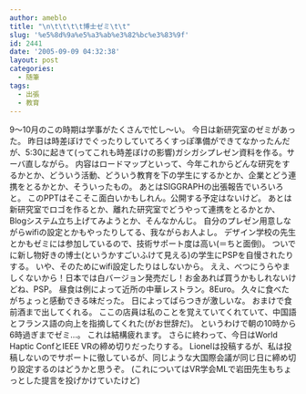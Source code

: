 ```yaml
---
author: ameblo
title: "\n\t\t\t\t博士ゼミ\t\t"
slug: '%e5%8d%9a%e5%a3%ab%e3%82%bc%e3%83%9f'
id: 2441
date: '2005-09-09 04:32:38'
layout: post
categories:
  - 随筆
tags:
  - 出張
  - 教育
---
```


9～10月のこの時期は学事がたくさんで忙し～い。 今日は新研究室のゼミがあった。 昨日は時差ぼけでぐったりしていてろくすっぽ準備ができてなかったんだが、5:30に起きて(ってこれも時差ぼけの影響)ガシガシプレゼン資料を作る。サーバ直しながら。 内容はロードマップといって、今年これからどんな研究をするかとか、どういう活動、どういう教育を下の学生にするかとか、企業とどう連携をとるかとか、そういったもの。 あとはSIGGRAPHの出張報告でいろいろと。 このPPTはそこそこ面白いかもしれん。公開する予定はないけど。 あとは新研究室でロゴを作るとか、離れた研究室でどうやって連携をとるかとか、Blogシステム立ち上げてみようとか、そんなかんじ。 自分のプレゼン用意しながらwifiの設定とかもやったりしてる、我ながらお人よし。 デザイン学校の先生とかもゼミには参加しているので、技術サポート度は高い(＝ちと面倒)。 ついでに新し物好きの博士(というかすごいふけて見える)の学生にPSPを自慢されたりする。 いや、そのためにwifi設定したりはしないから。 ええ、べつにうらやましくないから！日本では白バージョン発売だし！お金あれば買うかもしれないけどね、PSP。 昼食は例によって近所の中華レストラン。8Euro。 久々に食べたがちょっと感動できる味だった。 日によってばらつきが激しいな。 おまけで食前酒まで出してくれる。 ここの店員は私のことを覚えていてくれていて、中国語とフランス語の向上を指摘してくれた(がお世辞だ)。 というわけで朝の10時から6時過ぎまでゼミ…。 これは結構疲れます。 さらに終わって、今日はWorld Haptic ConfとIEEE VRの締め切りだったりする。 Lionelは投稿するが、私は投稿しないのでサポートに徹しているが、同じような大国際会議が同じ日に締め切り設定するのはどうかと思うぞ。 (これについてはVR学会MLで岩田先生もちょっとした提言を投げかけていたけど)